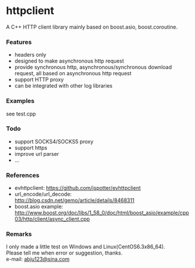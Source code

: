 # httpclient

A C++ HTTP client library mainly based on boost.asio, boost.coroutine.

### Features

* headers only
* designed to make asynchronous http request
* provide synchronous http, asynchronous/synchronous download request, all based on asynchronous http request
* support HTTP proxy
* can be integrated with other log libraries

### Examples

see test.cpp

### Todo

* support SOCKS4/SOCKS5 proxy
* support https
* improve url parser
* ...


### References

* evhttpclient: https://github.com/jspotter/evhttpclient
* url_encode/url_decode: http://blog.csdn.net/gemo/article/details/8468311
* boost.asio example: http://www.boost.org/doc/libs/1_58_0/doc/html/boost_asio/example/cpp03/http/client/async_client.cpp

### Remarks

I only made a little test on Windows and Linux(CentOS6.3x86_64).  
Please tell me when error or suggestion, thanks.  
e-mail: abju123@sina.com

